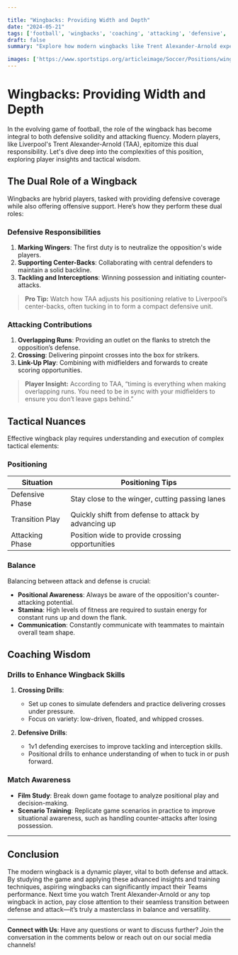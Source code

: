 ```yaml
---

title: "Wingbacks: Providing Width and Depth"
date: "2024-05-21"
tags: ['football', 'wingbacks', 'coaching', 'attacking', 'defensive', 'strategies', 'Trent Alexander-Arnold', 'tactics', 'positional play']
draft: false
summary: "Explore how modern wingbacks like Trent Alexander-Arnold expertly balance their defensive and attacking responsibilities, with an in-depth analysis of positional play, tactical nuances, and game-day strategies."

images: ['https://www.sportstips.org/articleimage/Soccer/Positions/wingbacks_providing_width_and_depth.webp']
---
```


# Wingbacks: Providing Width and Depth

In the evolving game of football, the role of the wingback has become integral to both defensive solidity and attacking fluency. Modern players, like Liverpool's Trent Alexander-Arnold (TAA), epitomize this dual responsibility. Let's dive deep into the complexities of this position, exploring player insights and tactical wisdom.

## The Dual Role of a Wingback

Wingbacks are hybrid players, tasked with providing defensive coverage while also offering offensive support. Here’s how they perform these dual roles:

### Defensive Responsibilities

1. **Marking Wingers**: The first duty is to neutralize the opposition's wide players.
2. **Supporting Center-Backs**: Collaborating with central defenders to maintain a solid backline.
3. **Tackling and Interceptions**: Winning possession and initiating counter-attacks.

> **Pro Tip:** Watch how TAA adjusts his positioning relative to Liverpool’s center-backs, often tucking in to form a compact defensive unit.

### Attacking Contributions

1. **Overlapping Runs**: Providing an outlet on the flanks to stretch the opposition’s defense.
2. **Crossing**: Delivering pinpoint crosses into the box for strikers.
3. **Link-Up Play**: Combining with midfielders and forwards to create scoring opportunities.

> **Player Insight:** According to TAA, “timing is everything when making overlapping runs. You need to be in sync with your midfielders to ensure you don’t leave gaps behind.”

## Tactical Nuances

Effective wingback play requires understanding and execution of complex tactical elements:

### Positioning

| Situation      | Positioning Tips                                     |
|----------------|------------------------------------------------------|
| Defensive Phase| Stay close to the winger, cutting passing lanes      |
| Transition Play| Quickly shift from defense to attack by advancing up |
| Attacking Phase| Position wide to provide crossing opportunities      |

### Balance

Balancing between attack and defense is crucial:

- **Positional Awareness**: Always be aware of the opposition's counter-attacking potential.
- **Stamina**: High levels of fitness are required to sustain energy for constant runs up and down the flank.
- **Communication**: Constantly communicate with teammates to maintain overall team shape.

## Coaching Wisdom

### Drills to Enhance Wingback Skills

1. **Crossing Drills**:
   - Set up cones to simulate defenders and practice delivering crosses under pressure.
   - Focus on variety: low-driven, floated, and whipped crosses.

2. **Defensive Drills**:
   - 1v1 defending exercises to improve tackling and interception skills.
   - Positional drills to enhance understanding of when to tuck in or push forward.

### Match Awareness

- **Film Study**: Break down game footage to analyze positional play and decision-making.
- **Scenario Training**: Replicate game scenarios in practice to improve situational awareness, such as handling counter-attacks after losing possession.

---

## Conclusion

The modern wingback is a dynamic player, vital to both defense and attack. By studying the game and applying these advanced insights and training techniques, aspiring wingbacks can significantly impact their Teams performance. Next time you watch Trent Alexander-Arnold or any top wingback in action, pay close attention to their seamless transition between defense and attack—it’s truly a masterclass in balance and versatility.

---

**Connect with Us**: Have any questions or want to discuss further? Join the conversation in the comments below or reach out on our social media channels!

```

